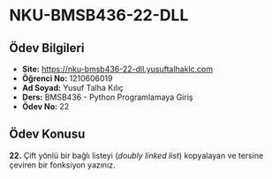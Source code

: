 # **NKU-BMSB436-22-DLL**

## **Ödev Bilgileri**
- **Site:** [https://nku-bmsb436-22-dll.yusuftalhaklc.com ](https://nku-bmsb436-22-dll.yusuftalhaklc.com)  
- **Öğrenci No:** 1210606019  
- **Ad Soyad:** Yusuf Talha Kılıç  
- **Ders:** BMSB436 - Python Programlamaya Giriş  
- **Ödev No:** 22  

## **Ödev Konusu**
**22.** Çift yönlü bir bağlı listeyi (*doubly linked list*) kopyalayan ve tersine çeviren bir fonksiyon yazınız.

